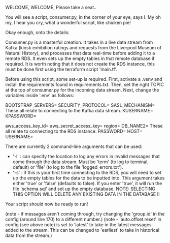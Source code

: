 WELCOME, WELCOME, Please take a seat..

You will see a script, consumer.py, in the corner of your eye, says I. My oh my, I hear you cry, what a wonderful script, like chicken pie!

Okay enough, onto the details:

Consumer.py is a masterful creation. It takes in a live data stream from Kafka (kiosk exhibition ratings and requests from the Liverpool Museum of Natural History), and processes that data real-time before adding it to a remote RDS. It even sets up the empty tables in that remote database if required. It is worth noting that it does not create the RDS instance, this must be done first using the terraform script 'main.tf'.

Before using this script, some set-up is required. First, activate a .venv and install the requirements found in requirements.txt.
Then, set the right TOPIC at the top of consumer.py for the incoming data stream.
Next, change the variables inside '.env' as follows:

BOOTSTRAP_SERVERS=
SECURITY_PROTOCOL=
SASL_MECHANISM=         These all relate to connecting to the Kafka data stream.
KUSERNAME=
KPASSWORD=

aws_access_key_id=
aws_secret_access_key=
region=
DB_NAME2=                 These all relate to connecting to the RDS instance.
PASSWORD=
HOST=
USERNAME=

There are currently 2 command-line arguments that can be used:

- '-l' : can specify the location to log any errors in invalid messages that come through the data stream. Must be 'term' (to log to terminal, default) or 'file' (to log to the file 'logged_errors.txt').
- '-s' : if this is your first time connecting to the RDS, you will need to set up the empty tables for the data to be inputted into. This argument takes either 'true' or 'false' (defaults to false). If you enter 'true', it will run the file 'schema.sql' and set up the empty database. NOTE: SELECTING THIS OPTION WILL DELETE ANY EXISTING DATA IN THE DATABASE !!

Your script should now be ready to run!

(note - if messages aren't coming through, try changing the 'group.id' in the config (around line 170) to a different number.)
(note - 'auto.offset.reset' in config (see above note) is set to 'latest' to take in the latest messages added to the stream. This can be changed to 'earliest' to take in historical data from the stream.)

